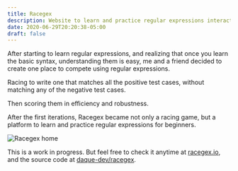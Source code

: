 ```yaml
---
title: Racegex
description: Website to learn and practice regular expressions interactively.
date: 2020-06-29T20:20:38-05:00
draft: false
---
```


After starting to learn regular expressions, and realizing that once you learn
the basic syntax, understanding them is easy, me and a friend decided to create
one place to compete using regular expressions.

Racing to write one that matches all the positive test cases, without matching
any of the negative test cases.

Then scoring them in efficiency and robustness.

After the first iterations, Racegex became not only a racing game, but a
platform to learn and practice regular expressions for beginners.

![Racegex home](/img/projects/racegex.png)

This is a work in progress. But feel free to check it anytime at [racegex.io],
and the source code at [daque-dev/racegex][repo].

[repo]: https://github.com/daque-dev/racegex
[racegex.io]: https://racegex.io/
